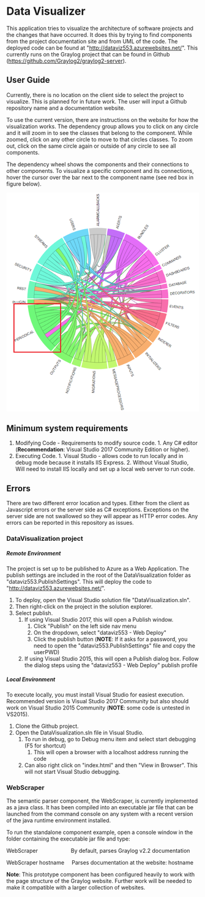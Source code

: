 # Data Visualizer
This application tries to visualize the architecture of software projects and the changes that have occurred. It does this by trying to find components from the project documentation site and from UML of the code. The deployed code can be found at  "http://dataviz553.azurewebsites.net/". This currently runs on the Graylog project that can be found in Github (https://github.com/Graylog2/graylog2-server).

## User Guide
Currently, there is no location on the client side to select the project to visualize. This is planned for in future work. The user will input a Github repository name and a documentation website.

To use the current version, there are instructions on the website for how the visualization works. The dependency group allows you to click on any circle and it will zoom in to see the classes that belong to the component. While zoomed, click on any other circle to move to that circles classes. To zoom out, click on the same circle again or outside of any circle to see all components.

The dependency wheel shows the components and their connections to other components. To visualize a specific component and its connections, hover the cursor over the bar next to the component name (see red box in figure below).

![Dependency Wheel](/images/DependencyWheel.png)

## Minimum system requirements

1. Modifying Code - Requirements to modify source code.
        1. Any C# editor (**Recommendation**: Visual Studio 2017 Community Edition or higher).
2. Executing Code.
        1. Visual Studio - allows code to run locally and in debug mode because it installs IIS Express.
        2. Without Visual Studio, Will need to install IIS locally and set up a local web server to run code.
                
## Errors
There are two different error location and types. Either from the client as Javascript errors or the server side as C# exceptions. Exceptions on the server side are not swallowed so they will appear as HTTP error codes. Any errors can be reported in this repository as issues.

### DataVisualization project

##### Remote Environment
The project is set up to be published to Azure as a Web Application.
The publish settings are included in the root of the DataVisualization folder as "dataviz553.PublishSettings".
This will deploy the code to "http://dataviz553.azurewebsites.net/".

1. To deploy, open the Visual Studio solution file "DataVisualization.sln".
1. Then right-click on the project in the solution explorer.
1. Select publish.
    1. If using Visual Studio 2017, this will open a Publish window.
        1. Click "Publish" on the left side nav menu
        1. On the dropdown, select "dataviz553 - Web Deploy"
        1. Click the publish button (**NOTE**: If it asks for a password, you need to open the "dataviz553.PublishSettings" file and copy the userPWD)
    1. If using Visual Studio 2015, this will open a Publish dialog box. Follow the dialog steps using the "dataviz553 - Web Deploy" publish profile

##### Local Environment
To execute locally, you must install Visual Studio for easiest execution. Recommended version is Visual Studio 2017 Community but also should work on Visual Studio 2015 Community (**NOTE**: some code is untested in VS2015).

1. Clone the Github project.
1. Open the DataVisualization.sln file in Visual Studio.
    1. To run in debug, go to Debug menu item and select start debugging (F5 for shortcut)
        1. This will open a browser with a localhost address running the code
    1. Can also right click on "index.html" and then "View in Browser". This will not start Visual Studio debugging.

### WebScraper
The semantic parser component, the WebScraper, is currently implemented as a java class. It has been compiled into an executable jar file that can be launched from the command console on any system with a recent version of the java runtime environment installed.

To run the standalone component example, open a console window in the folder containing the executable jar file and type:

WebScraper&nbsp;&nbsp;&nbsp;&nbsp;&nbsp;&nbsp;&nbsp;&nbsp;&nbsp;&nbsp;&nbsp;&nbsp;&nbsp;&nbsp;&nbsp;&nbsp;&nbsp;&nbsp;&nbsp;&nbsp;&nbsp;&nbsp;By default, parses Graylog v2.2 documentation

WebScraper hostname&nbsp;&nbsp;&nbsp;&nbsp;&nbsp;Parses documentation at the website: hostname

**Note**: This prototype component has been configured heavily to work with the page structure of the Graylog website. Further work will be needed to make it compatible with a larger collection of websites.

